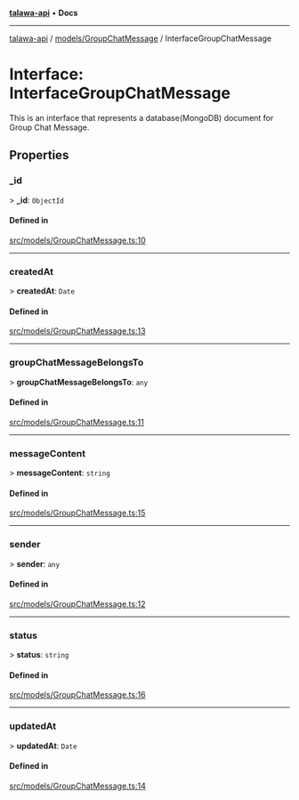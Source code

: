 [**talawa-api**](../../../README.md) • **Docs**

***

[talawa-api](../../../modules.md) / [models/GroupChatMessage](../README.md) / InterfaceGroupChatMessage

# Interface: InterfaceGroupChatMessage

This is an interface that represents a database(MongoDB) document for Group Chat Message.

## Properties

### \_id

\> **\_id**: `ObjectId`

#### Defined in

[src/models/GroupChatMessage.ts:10](https://github.com/PalisadoesFoundation/talawa-api/blob/2f8fb6988cd34004fbbf76550c8eef691b861a19/src/models/GroupChatMessage.ts#L10)

***

### createdAt

\> **createdAt**: `Date`

#### Defined in

[src/models/GroupChatMessage.ts:13](https://github.com/PalisadoesFoundation/talawa-api/blob/2f8fb6988cd34004fbbf76550c8eef691b861a19/src/models/GroupChatMessage.ts#L13)

***

### groupChatMessageBelongsTo

\> **groupChatMessageBelongsTo**: `any`

#### Defined in

[src/models/GroupChatMessage.ts:11](https://github.com/PalisadoesFoundation/talawa-api/blob/2f8fb6988cd34004fbbf76550c8eef691b861a19/src/models/GroupChatMessage.ts#L11)

***

### messageContent

\> **messageContent**: `string`

#### Defined in

[src/models/GroupChatMessage.ts:15](https://github.com/PalisadoesFoundation/talawa-api/blob/2f8fb6988cd34004fbbf76550c8eef691b861a19/src/models/GroupChatMessage.ts#L15)

***

### sender

\> **sender**: `any`

#### Defined in

[src/models/GroupChatMessage.ts:12](https://github.com/PalisadoesFoundation/talawa-api/blob/2f8fb6988cd34004fbbf76550c8eef691b861a19/src/models/GroupChatMessage.ts#L12)

***

### status

\> **status**: `string`

#### Defined in

[src/models/GroupChatMessage.ts:16](https://github.com/PalisadoesFoundation/talawa-api/blob/2f8fb6988cd34004fbbf76550c8eef691b861a19/src/models/GroupChatMessage.ts#L16)

***

### updatedAt

\> **updatedAt**: `Date`

#### Defined in

[src/models/GroupChatMessage.ts:14](https://github.com/PalisadoesFoundation/talawa-api/blob/2f8fb6988cd34004fbbf76550c8eef691b861a19/src/models/GroupChatMessage.ts#L14)
